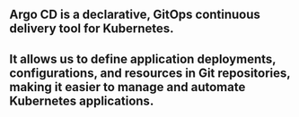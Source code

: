 ## Argo CD is a declarative, GitOps continuous delivery tool for Kubernetes.

## It allows us to define application deployments, configurations, and resources in Git repositories, making it easier to manage and automate Kubernetes applications.
